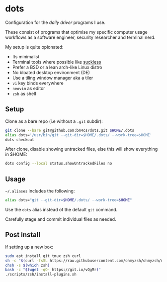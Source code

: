# dots

Configuration for the _daily driver_ programs I use.

These consist of programs that optimise my specific computer usage workflows as a software engineer, security researcher and terminal nerd.

My setup is quite opionated:

-   Its minimalist
-   Terminal tools where possible like [suckless](https://suckless.org/)
-   Prefer a BSD or a lean arch-like Linux distro
-   No bloated desktop environment (DE)
-   Use a tiling window manager aka a tiler
-   `vi` key binds everywhere
-   `neovim` as editor
-   `zsh` as shell

## Setup

Clone as a bare repo (i.e without a `.git` subdir):

```sh
git clone --bare git@github.com:bm4cs/dots.git $HOME/.dots
alias dots='/usr/bin/git --git-dir=$HOME/.dots/ --work-tree=$HOME'
dots checkout
```

After clone, disable showing untracked files, else this will show everything in $HOME:

```sh
dots config --local status.showUntrackedFiles no
```

## Usage

`~/.aliases` includes the following:

```sh
alias dots="git --git-dir=$HOME/.dots/ --work-tree=$HOME"
```

Use the `dots` alias instead of the default `git` command.

Carefully stage and commit individual files as needed.

## Post install

If setting up a new box:

```sh
sudo apt install git tmux zsh curl
sh -c "$(curl -fsSL https://raw.githubusercontent.com/ohmyzsh/ohmyzsh/master/tools/install.sh)"
chsh -s $(which zsh)
bash -c "$(wget -qO- https://git.io/vQgMr)"
./scripts/zsh/install-plugins.sh
```

